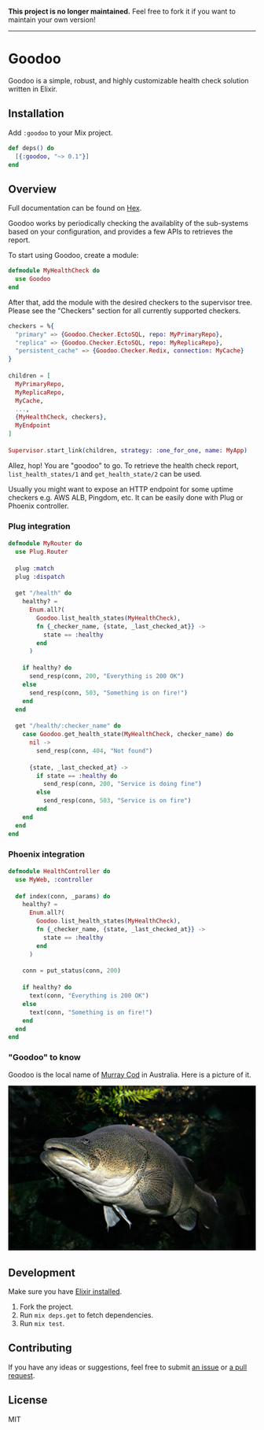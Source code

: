 **This project is no longer maintained.** Feel free to fork it if you want to maintain your own version!

---

# Goodoo

Goodoo is a simple, robust, and highly customizable health check solution written in Elixir.

## Installation

Add `:goodoo` to your Mix project.

```elixir
def deps() do
  [{:goodoo, "~> 0.1"}]
end
```

## Overview

Full documentation can be found on [Hex][hex-doc].

Goodoo works by periodically checking the availablity of the sub-systems based
on your configuration, and provides a few APIs to retrieves the report.

To start using Goodoo, create a module:

```elixir
defmodule MyHealthCheck do
  use Goodoo
end
```

After that, add the module with the desired checkers to the supervisor tree.
Please see the "Checkers" section for all currently supported checkers.

```elixir
checkers = %{
  "primary" => {Goodoo.Checker.EctoSQL, repo: MyPrimaryRepo},
  "replica" => {Goodoo.Checker.EctoSQL, repo: MyReplicaRepo},
  "persistent_cache" => {Goodoo.Checker.Redix, connection: MyCache}
}

children = [
  MyPrimaryRepo,
  MyReplicaRepo,
  MyCache,
  ...,
  {MyHealthCheck, checkers},
  MyEndpoint
]

Supervisor.start_link(children, strategy: :one_for_one, name: MyApp)
```

Allez, hop! You are "goodoo" to go. To retrieve the health check report,
`list_health_states/1` and `get_health_state/2` can be used.

Usually you might want to expose an HTTP endpoint for some uptime checkers e.g.
AWS ALB, Pingdom, etc. It can be easily done with Plug or Phoenix controller.

### Plug integration

```elixir
defmodule MyRouter do
  use Plug.Router

  plug :match
  plug :dispatch

  get "/health" do
    healthy? =
      Enum.all?(
        Goodoo.list_health_states(MyHealthCheck),
        fn {_checker_name, {state, _last_checked_at}} ->
          state == :healthy
        end
      )

    if healthy? do
      send_resp(conn, 200, "Everything is 200 OK")
    else
      send_resp(conn, 503, "Something is on fire!")
    end
  end

  get "/health/:checker_name" do
    case Goodoo.get_health_state(MyHealthCheck, checker_name) do
      nil ->
        send_resp(conn, 404, "Not found")

      {state, _last_checked_at} ->
        if state == :healthy do
          send_resp(conn, 200, "Service is doing fine")
        else
          send_resp(conn, 503, "Service is on fire")
        end
    end
  end
end
```

### Phoenix integration

```elixir
defmodule HealthController do
  use MyWeb, :controller

  def index(conn, _params) do
    healthy? =
      Enum.all?(
        Goodoo.list_health_states(MyHealthCheck),
        fn {_checker_name, {state, _last_checked_at}} ->
          state == :healthy
        end
      )

    conn = put_status(conn, 200)

    if healthy? do
      text(conn, "Everything is 200 OK")
    else
      text(conn, "Something is on fire!")
    end
  end
end
```

### "Goodoo" to know

Goodoo is the local name of [Murray Cod][murray-cod] in Australia. Here is a picture of it.

![goodoo](./goodoo.jpg)

## Development

Make sure you have [Elixir installed][elixir-installation-guide].

1. Fork the project.
2. Run `mix deps.get` to fetch dependencies.
3. Run `mix test`.

## Contributing

If you have any ideas or suggestions, feel free to submit [an
issue][goodoo-issue] or [a pull request][goodoo-pr].

## License

MIT


[elixir-installation-guide]: https://elixir-lang.org/install.html
[hex-doc]: https://hexdocs.pm/goodoo
[goodoo-issue]: https://github.com/fishbrain/goodoo/issues
[goodoo-pr]: https://github.com/fishbrain/goodoo/pulls
[murray-cod]: https://en.wikipedia.org/wiki/Murray_cod

